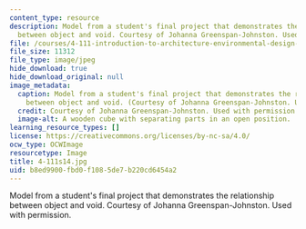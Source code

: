 ```yaml
---
content_type: resource
description: Model from a student's final project that demonstrates the relationship
  between object and void. Courtesy of Johanna Greenspan-Johnston. Used with permission.
file: /courses/4-111-introduction-to-architecture-environmental-design-spring-2014/b8ed9900fbd0f1085de7b220cd6454a2_4-111s14.jpg
file_size: 11312
file_type: image/jpeg
hide_download: true
hide_download_original: null
image_metadata:
  caption: Model from a student's final project that demonstrates the relationship
    between object and void. (Courtesy of Johanna Greenspan-Johnston. Used with permission.)
  credit: Courtesy of Johanna Greenspan-Johnston. Used with permission.
  image-alt: A wooden cube with separating parts in an open position.
learning_resource_types: []
license: https://creativecommons.org/licenses/by-nc-sa/4.0/
ocw_type: OCWImage
resourcetype: Image
title: 4-111s14.jpg
uid: b8ed9900-fbd0-f108-5de7-b220cd6454a2
---
```

Model from a student's final project that demonstrates the relationship between object and void. Courtesy of Johanna Greenspan-Johnston. Used with permission.